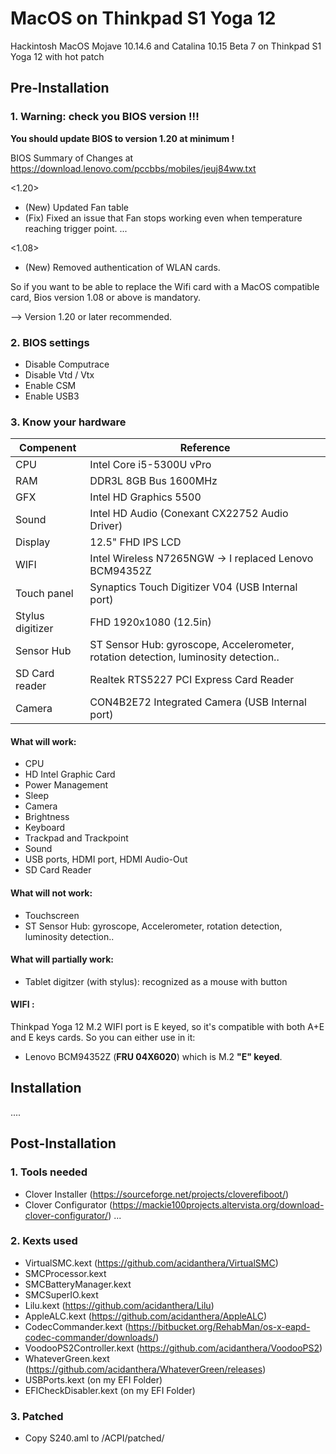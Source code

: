 # MacOS on Thinkpad S1 Yoga 12
Hackintosh MacOS Mojave 10.14.6 and Catalina 10.15 Beta 7 on Thinkpad S1 Yoga 12 with hot patch

## Pre-Installation

### 1. Warning: check you BIOS version !!!

**You should update BIOS to version 1.20 at minimum !**

BIOS Summary of Changes at https://download.lenovo.com/pccbbs/mobiles/jeuj84ww.txt

<1.20>
- (New) Updated Fan table
- (Fix) Fixed an issue that Fan stops working even when temperature reaching trigger point.
...

<1.08>
- (New) Removed authentication of WLAN cards.

So if you want to be able to replace the Wifi card with a MacOS compatible card, Bios version 1.08 or above is mandatory.

--> Version 1.20 or later recommended.

### 2. BIOS settings

- Disable Computrace
- Disable Vtd / Vtx
- Enable CSM
- Enable USB3

### 3. Know your hardware

|Compenent|Reference|
|---|---|
|CPU|Intel Core i5-5300U vPro|
|RAM|DDR3L 8GB Bus 1600MHz|
|GFX|Intel HD Graphics 5500|
|Sound|Intel HD Audio (Conexant CX22752 Audio Driver)|
|Display|12.5" FHD IPS LCD|
|WIFI|Intel Wireless N7265NGW -> I replaced Lenovo BCM94352Z|
|Touch panel|Synaptics Touch Digitizer V04 (USB Internal port)|
|Stylus digitizer|FHD 1920x1080 (12.5in)|
|Sensor Hub|ST Sensor Hub: gyroscope, Accelerometer, rotation detection, luminosity detection..|
|SD Card reader|Realtek RTS5227 PCI Express Card Reader|
|Camera|CON4B2E72 Integrated Camera (USB Internal port)|

#### What will work:
- CPU
- HD Intel Graphic Card
- Power Management
- Sleep
- Camera
- Brightness
- Keyboard
- Trackpad and Trackpoint
- Sound
- USB ports, HDMI port, HDMI Audio-Out
- SD Card Reader

#### What will not work:
- Touchscreen
- ST Sensor Hub: gyroscope, Accelerometer, rotation detection, luminosity detection..

#### What will partially work:
- Tablet digitzer (with stylus): recognized as a mouse with button

#### WIFI :
Thinkpad Yoga 12 M.2 WIFI port is E keyed, so it's compatible with both A+E and E keys cards. So you can either use in it:

- Lenovo BCM94352Z (**FRU 04X6020**) which is M.2 **"E" keyed**.

## Installation

....

## Post-Installation

### 1. Tools needed

- Clover Installer (https://sourceforge.net/projects/cloverefiboot/)
- Clover Configurator (https://mackie100projects.altervista.org/download-clover-configurator/)
...

### 2. Kexts used
- VirtualSMC.kext (https://github.com/acidanthera/VirtualSMC)
- SMCProcessor.kext
- SMCBatteryManager.kext
- SMCSuperIO.kext
- Lilu.kext (https://github.com/acidanthera/Lilu)
- AppleALC.kext (https://github.com/acidanthera/AppleALC)
- CodecCommander.kext (https://bitbucket.org/RehabMan/os-x-eapd-codec-commander/downloads/)
- VoodooPS2Controller.kext (https://github.com/acidanthera/VoodooPS2)
- WhateverGreen.kext (https://github.com/acidanthera/WhateverGreen/releases)
- USBPorts.kext (on my EFI Folder)
- EFICheckDisabler.kext (on my EFI Folder)

### 3. Patched
- Copy S240.aml to /ACPI/patched/
